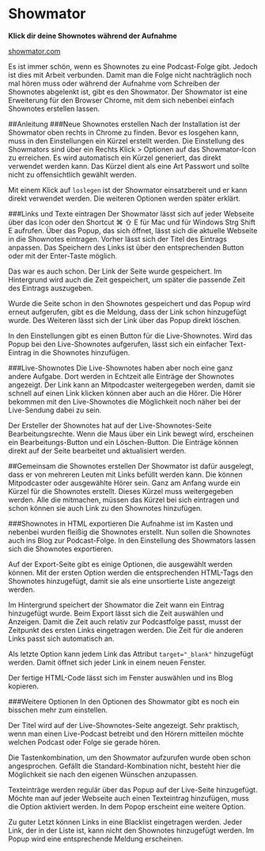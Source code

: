 Showmator
==================

**Klick dir deine Shownotes während der Aufnahme**

[showmator.com](http://showmator.com)

Es ist immer schön, wenn es Shownotes zu eine Podcast-Folge gibt. Jedoch ist dies mit Arbeit verbunden. Damit man die Folge nicht nachträglich noch mal hören muss oder während der Aufnahme vom Schreiben der Shownotes abgelenkt ist, gibt es den Showmator. Der Showmator ist eine Erweiterung für den Browser Chrome, mit dem sich nebenbei einfach Shownotes erstellen lassen.

##Anleitung
###Neue Shownotes erstellen
Nach der Installation ist der Showmator oben rechts in Chrome zu finden. Bevor es losgehen kann, muss in den Einstellungen ein Kürzel erstellt werden. Die Einstellung des Showmators sind über ein Rechts Klick > Optionen auf das Showmator-Icon zu erreichen. Es wird automatisch ein Kürzel generiert, das direkt verwendet werden kann. Das Kürzel dient als eine Art Passwort und sollte nicht zu offensichtlich gewählt werden. 

Mit einem Klick auf `loslegen` ist der Showmator einsatzbereit und er kann direkt verwendet werden. Die weiteren Optionen werden später erklärt.

###Links und Texte eintragen
Der Showmator lässt sich auf jeder Webseite über das Icon oder den Shortcut   ⌘ ⇧ E für Mac und für Windows Strg Shift E aufrufen. Über das Popup, das sich öffnet, lässt sich die aktuelle Webseite in die Shownotes eintragen. Vorher lässt sich der Titel des Eintrags anpassen. Das Speichern des Links ist über den entsprechenden Button oder mit der Enter-Taste möglich.

Das war es auch schon. Der Link der Seite wurde gespeichert. Im Hintergrund wird auch die Zeit gespeichert, um später die passende Zeit des Eintrags auszugeben.

Wurde die Seite schon in den Shownotes gespeichert und das Popup wird erneut aufgerufen, gibt es die Meldung, dass der Link schon hinzugefügt wurde. Des Weiteren lässt sich der Link über das Popup direkt löschen.

In den Einstellungen gibt es einen Button für die Live-Shownotes. Wird das Popup bei den Live-Shownotes aufgerufen, lässt sich ein einfacher Text-Eintrag in die Shownotes hinzufügen.

###Live-Shownotes
Die Live-Shownotes haben aber noch eine ganz andere Aufgabe. Dort werden in Echtzeit alle Einträge der Shownotes angezeigt. Der Link kann an Mitpodcaster weitergegeben werden, damit sie schnell auf einen Link klicken können aber auch an die Hörer. Die Hörer bekommen mit den Live-Shownotes die Möglichkeit noch näher bei der Live-Sendung dabei zu sein.

Der Ersteller der Shownotes hat auf der Live-Shownotes-Seite Bearbeitungsrechte. Wenn die Maus über ein Link bewegt wird, erscheinen ein Bearbeitungs-Button und ein Löschen-Button. Die Einträge können direkt auf der Seite bearbeitet und aktualisiert werden.

##Gemeinsam die Shownotes erstellen
Der Showmator ist dafür ausgelegt, dass er von mehreren Leuten mit Links befüllt werden kann. Die können Mitpodcaster oder ausgewählte Hörer sein. Ganz am Anfang wurde ein Kürzel für die Shownotes erstellt. Dieses Kürzel muss weitergegeben werden. Alle die mitmachen, müssen das Kürzel bei sich eintragen und schon können sie auch Link zu den Shownotes hinzufügen.

###Shownotes in HTML exportieren
Die Aufnahme ist im Kasten und nebenbei wurden fleißig die Shownotes erstellt. Nun sollen die Shownotes auch ins Blog zur Podcast-Folge. In den Einstellung des Showmators lassen sich die Shownotes exportieren.

Auf der Export-Seite gibt es einige Optionen, die ausgewählt werden können. Mit der ersten Option werden die entsprechenden HTML-Tags den Shownotes hinzugefügt, damit sie als eine unsortierte Liste angezeigt werden.

Im Hintergrund speichert der Showmator die Zeit wann ein Eintrag hinzugefügt wurde. Beim Export lässt sich die Zeit auswählen und Anzeigen. Damit die Zeit auch relativ zur Podcastfolge passt, musst der Zeitpunkt des ersten Links eingetragen werden. Die Zeit für die anderen Links passt sich automatisch an.

Als letzte Option kann jedem Link das Attribut `target="_blank"` hinzugefügt werden. Damit öffnet sich jeder Link in einem neuen Fenster.

Der fertige HTML-Code lässt sich im Fenster auswählen und ins Blog kopieren.

###Weitere Optionen
In den Optionen des Showmator gibt es noch ein bisschen mehr zum einstellen. 

Der Titel wird auf der Live-Shownotes-Seite angezeigt. Sehr praktisch, wenn man einen Live-Podcast betreibt und den Hörern mitteilen möchte welchen Podcast oder Folge sie gerade hören.

Die Tastenkombination, um den Showmator aufzurufen wurde oben schon angesprochen. Gefällt die Standard-Kombination nicht, besteht hier die Möglichkeit sie nach den eigenen Wünschen anzupassen.

Texteinträge werden regulär über das Popup auf der Live-Seite hinzugefügt. Möchte man auf jeder Webseite auch einen Texteintrag hinzufügen, muss die Option aktiviert werden. In dem Popop erscheint eine weitere Option.

Zu guter Letzt können Links in eine Blacklist eingetragen werden. Jeder Link, der in der Liste ist, kann nicht den Shownotes hinzugefügt werden. Im Popup wird eine entsprechende Meldung erscheinen. 